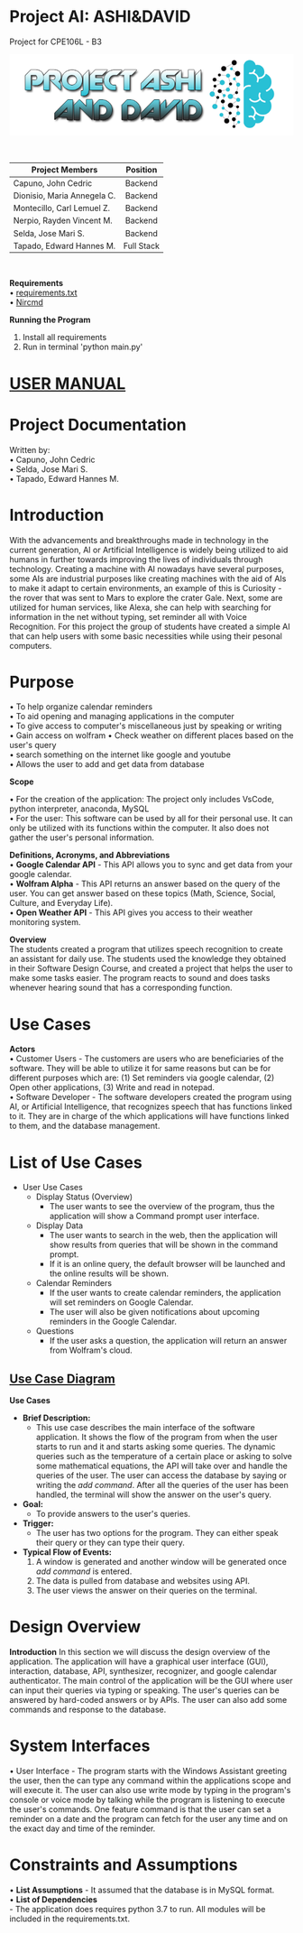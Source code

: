 # Project AI: ASHI&DAVID
Project for CPE106L - B3  
  
<p align="center">
  <img width="max" height="max" src="/Imgs/project_ai.png">
</p>
 
<br />

 | Project Members | Position |
| --- | :---: |
| Capuno, John Cedric | Backend |
| Dionisio, Maria Annegela C. | Backend | 
| Montecillo, Carl Lemuel Z. | Backend |
| Nerpio, Rayden Vincent M. | Backend |
| Selda, Jose Mari S. | Backend |
| Tapado, Edward Hannes M. | Full Stack |
 
<br />

**Requirements**  
• [requirements.txt](requirements.txt)  
• [Nircmd](https://www.nirsoft.net/utils/nircmd.html)  


**Running the Program**  
1. Install all requirements
2. Run in terminal 'python main.py'  

# [USER MANUAL](https://bit.ly/3f8Yuav)

# Project Documentation
Written by:  
• Capuno, John Cedric  
• Selda, Jose Mari S.  
• Tapado, Edward Hannes M.  

# Introduction
  With the advancements and breakthroughs made in technology in the current generation, AI or Artificial Intelligence is widely being utilized to aid humans in further towards improving the lives of individuals through technology. Creating a machine with AI nowadays have several purposes, some AIs are industrial purposes like creating machines with the aid of AIs to make it adapt to certain environments, an example of this is Curiosity - the rover that was sent to Mars to explore the crater Gale. Next, some are utilized for human services, like Alexa, she can help with searching for information in the net without typing, set reminder all with Voice Recognition. For this project the group of students have created a simple AI that can help users with some basic necessities while using their pesonal computers.  
  
# Purpose  
• To help organize calendar reminders    
• To aid opening and managing applications in the computer  
• To give access to computer's miscellaneous just by speaking or writing  
• Gain access on wolfram 
• Check weather on different places based on the user's query  
• search something on the internet like google and youtube  
• Allows the user to add and get data from database  

**Scope**
  
  • For the creation of the application: The project only includes VsCode, python interpreter, anaconda, MySQL  
  • For the user: This software can be used by all for their personal use. It can only be utilized with its functions within the computer. It also does not gather the user's personal information.  
  
**Definitions, Acronyms, and Abbreviations**  
• **Google Calendar API** - This API allows you to sync and get data from your google calendar.  
• **Wolfram Alpha**  - This API returns an answer based on the query of the user. You can get answer based on these topics (Math, Science, Social, Culture, and Everyday Life).  
• **Open Weather API** - This API gives you access to their weather monitoring system.  


**Overview**  
  The students created a program that utilizes speech recognition to create an assistant for daily use. The students used the knowledge they obtained in their Software Design Course, and created a project that helps the user to make some tasks easier. The program reacts to sound and does tasks whenever hearing sound that has a corresponding function.
# Use Cases #  

**Actors**  
    • Customer Users - The customers are users who are beneficiaries of the software. They will be able to utilize it for same reasons but can be for different purposes which are: (1) Set reminders via google calendar, (2) Open other applications, (3) Write and read in notepad.   
    • Software Developer -  The software developers created the program using AI, or Artificial Intelligence, that recognizes speech that has functions linked to it. They are in charge of the which applications will have functions linked to them, and the database management. 
  
# List of Use Cases #  
  - User Use Cases
    - Display Status (Overview)
      - The user wants to see the overview of the program, thus the application will show a Command prompt user interface.
    - Display Data 
      - The user wants to search in the web, then the application will show results from queries that will be shown in the command prompt. 
      - If it is an online query, the default browser will be launched and the online results will be shown.
    - Calendar Reminders
      - If the user wants to create calendar reminders, the application will set reminders on Google Calendar. 
      - The user will also be given notifications about upcoming reminders in the Google Calendar.
    - Questions
      - If the user asks a question, the application will return an answer from Wolfram's cloud.
  
## [Use Case Diagram](https://mymailmapuaedu-my.sharepoint.com/:i:/g/personal/etapado_mymail_mapua_edu_ph/EZFgzrJYj39Fqg-DOBc3icoBbtX4C912Nm1-XUPrqL06bQ?e=m9TvNb)  

**Use Cases**  
  - **Brief Description:**  
      - This use case describes the main interface of the software application. It shows the flow of the program from when the user starts to run and it and starts asking some queries. The dynamic queries such as the temperature of a certain place or asking to solve some mathematical equations, the API will take over and handle the queries of the user. The user can access the database by saying or writing the *add command*. After all the queries of the user has been handled, the terminal will show the answer on the user's query.  
  - **Goal:**  
      - To provide answers to the user's queries.  
  - **Trigger:**  
      - The user has two options for the program. They can either speak their query or they can type their query.
  - **Typical Flow of Events:**  
      1. A window is generated and another window will be generated once *add command* is entered.
      2. The data is pulled from database and websites using API.
      3. The user views the answer on their queries on the terminal.
# Design Overview

**Introduction**
In this section we will discuss the design overview of the application. The application will have a graphical user interface (GUI), interaction, database, API, synthesizer, recognizer, and google calendar authenticator. The main control of the application will be the GUI where user can input their queries via typing or speaking. The user's queries can be answered by hard-coded answers or by APIs. The user can also add some commands and response to the database.  

# System Interfaces #   
• User Interface - The program starts with the Windows Assistant greeting the user, then the can type any command within the applications scope and will execute it. The user can also use write mode by typing in the program's console or voice mode by talking while the program is listening to execute the user's commands. One feature command is that the user can set a reminder on a date and the program can fetch for the user any time and on the exact day and time of the reminder.  

# Constraints and Assumptions #  
• **List Assumptions** 
    - It assumed that the database is in MySQL format.  
• **List of Dependencies**  
    - The application does requires python 3.7 to run. All modules will be included in the requirements.txt.  

</br>  

